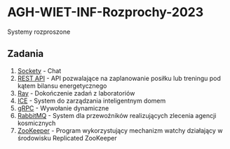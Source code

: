 # AGH-WIET-INF-Rozprochy-2023
Systemy rozproszone

## Zadania
1. [Sockety](lab1) - Chat
2. [REST API](lab2) - API pozwalające na zaplanowanie posiłku lub treningu pod kątem bilansu energetycznego
3. [Ray](lab3/exercises) - Dokończenie zadań z laboratoriów
4. [ICE](lab4_5/SmartHome) - System do zarządzania inteligentnym domem
5. [gRPC](lab4_5/DynamicCalls) - Wywołanie dynamiczne
6. [RabbitMQ](lab6) - System dla przewoźników realizujących zlecenia agencji kosmicznych
7. [ZooKeeper](lab7) - Program wykorzystujący mechanizm watchy działający w środowisku Replicated ZooKeeper
